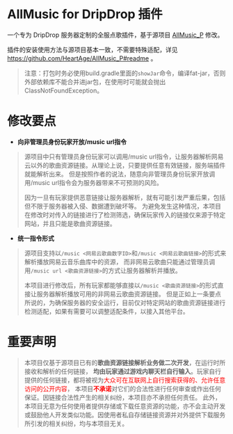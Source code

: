 # AllMusic for DripDrop 插件

一个专为 DripDrop 服务器定制的全服点歌插件，基于源项目 [AllMusic_P](https://github.com/HeartAge/AllMusic_P) 修改。

插件的安装使用方法与源项目基本一致，不需要特殊适配，详见 https://github.com/HeartAge/AllMusic_P#readme 。

> 注意：打包时务必使用build.gradle里面的`showJar`命令，编译fat-jar，否则外部依赖库不能合并进jar包，在使用时可能就会抛出ClassNotFoundException。

# 修改要点

+ **向非管理员身份玩家开放/music url指令**

> 源项目中只有管理员身份玩家可以调用/music url指令，让服务器解析网易云以外的歌曲资源链接。从理论上说，只要提供任意有效链接，服务端插件就能解析出来。
> 但是按照作者的说法，随意向非管理员身份玩家开放调用/music url指令会为服务器带来不可预测的风险。
>
> 因为一旦有玩家提供恶意链接让服务器解析，就有可能引发严重后果，包括但不限于服务器被入侵、数据遭到破坏等。
> 为避免发生这种情况，本项目在修改时对传入的链接进行了检测筛选，确保玩家传入的链接仅来源于特定网站，并且只能是歌曲资源链接。

+ **统一指令形式**

> 源项目支持以`/music <网易云歌曲数字ID>`和`/music <网易云歌曲链接>`的形式来解析播放网易云音乐曲库中的资源，
> 而非网易云歌曲只能通过管理员调用`/music url <歌曲资源链接>`的方式让服务器解析并播放。
>  
> 本项目进行修改后，所有玩家都能够直接以`/music <歌曲资源链接>`的形式直接让服务器解析播放可用的非网易云歌曲资源链接。
> 但是正如上一条要点所说的，为确保服务器的安全运行，目前仅对特定网站的歌曲资源链接进行检测适配，如果有需要可以调整适配条件，以接入其他平台。

# 重要声明

> 本项目仅基于源项目已有的**歌曲资源链接解析业务做二次开发**，在运行时所接收和解析的任何链接，
> **均由玩家通过游戏内聊天栏自行输入**。玩家自行提供的任何链接，都将被视为<font color=red>大众可在互联网上自行搜索获得的、允许任意访问的公开内容</font>，
> 本项目<font color=red>**不承诺**</font>对它们的合法性进行任何审查或作出任何保证。因链接合法性产生的相关纠纷，本项目亦不承担任何责任。
> 此外，本项目无意为任何使用者提供存储或下载任意资源的功能，亦不会主动开发或鼓励他人开发类似功能。因使用者私自存储链接资源并对外提供下载服务所引发的相关纠纷，均与本项目无关。
